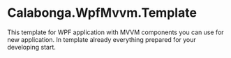 # Calabonga.WpfMvvm.Template
This template for WPF application with MVVM components you can use for new application. In template already everything prepared for your developing start.
